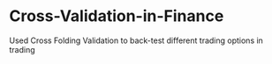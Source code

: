 # Cross-Validation-in-Finance

Used Cross Folding Validation to back-test different trading options in trading
